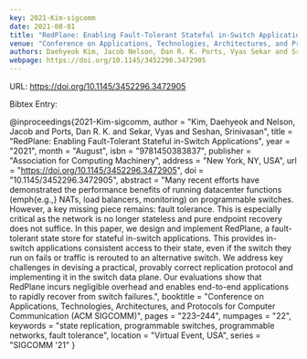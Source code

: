```yaml
---
key: 2021-Kim-sigcomm
date: 2021-08-01
title: "RedPlane: Enabling Fault-Tolerant Stateful in-Switch Applications"
venue: "Conference on Applications, Technologies, Architectures, and Protocols for Computer Communication (ACM SIGCOMM)"
authors: Daehyeok Kim, Jacob Nelson, Dan R. K. Ports, Vyas Sekar and Srinivasan Seshan
webpage: https://doi.org/10.1145/3452296.3472905
---
```


URL: https://doi.org/10.1145/3452296.3472905

Bibtex Entry:

@inproceedings{2021-Kim-sigcomm,
    author = "Kim, Daehyeok and Nelson, Jacob and Ports, Dan R. K. and Sekar, Vyas and Seshan, Srinivasan",
    title = "RedPlane: Enabling Fault-Tolerant Stateful in-Switch Applications",
    year = "2021",
    month = "August",
    isbn = "9781450383837",
    publisher = "Association for Computing Machinery",
    address = "New York, NY, USA",
    url = "https://doi.org/10.1145/3452296.3472905",
    doi = "10.1145/3452296.3472905",
    abstract = "Many recent efforts have demonstrated the performance benefits of running datacenter functions (emph{e.g.,} NATs, load balancers, monitoring) on programmable switches. However, a key missing piece remains: fault tolerance. This is especially critical as the network is no longer stateless and pure endpoint recovery does not suffice. In this paper, we design and implement RedPlane, a fault-tolerant state store for stateful in-switch applications. This provides in-switch applications consistent access to their state, even if the switch they run on fails or traffic is rerouted to an alternative switch. We address key challenges in devising a practical, provably correct replication protocol and implementing it in the switch data plane. Our evaluations show that RedPlane incurs negligible overhead and enables end-to-end applications to rapidly recover from switch failures.",
    booktitle = "Conference on Applications, Technologies, Architectures, and Protocols for Computer Communication (ACM SIGCOMM)",
    pages = "223–244",
    numpages = "22",
    keywords = "state replication, programmable switches, programmable networks, fault tolerance",
    location = "Virtual Event, USA",
    series = "SIGCOMM '21"
}

